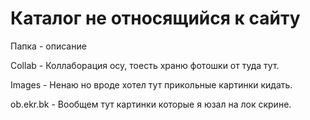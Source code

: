 # Каталог не относящийся к сайту

   Папка - описание

 Collab - Коллаборация осу, тоесть храню фотошки от туда тут. 

 Images - Ненаю но вроде хотел тут прикольные картинки кидать.

 ob.ekr.bk - Вообщем тут картинки которые я юзал на лок скрине.
